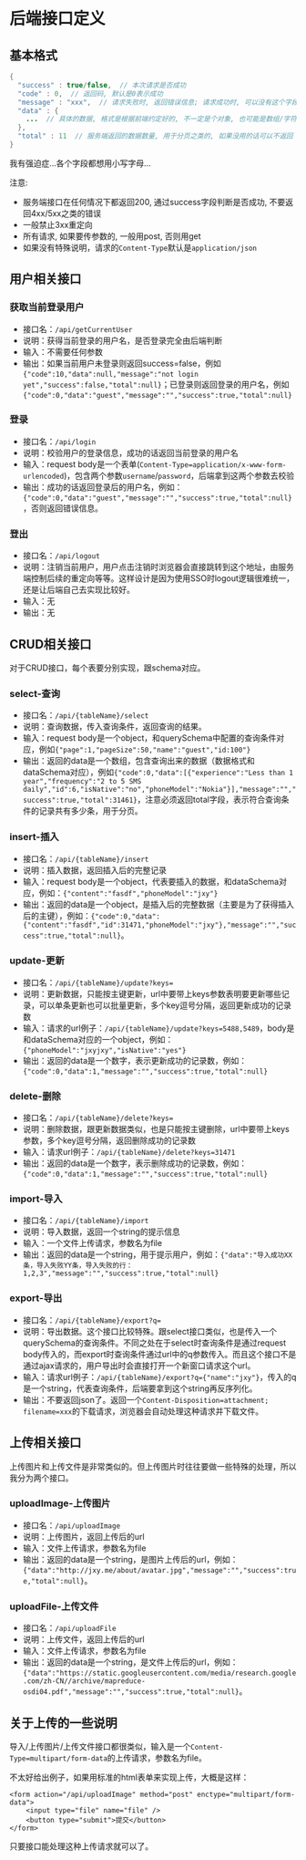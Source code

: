 # 后端接口定义

## 基本格式

```java
{
  "success" : true/false,  // 本次请求是否成功
  "code" : 0,  // 返回码, 默认是0表示成功
  "message" : "xxx",  // 请求失败时, 返回错误信息; 请求成功时, 可以没有这个字段或为空
  "data" : {
    ...  // 具体的数据, 格式是根据前端约定好的, 不一定是个对象, 也可能是数组/字符串之类的
  },
  "total" : 11  // 服务端返回的数据数量, 用于分页之类的, 如果没用的话可以不返回
}
```

我有强迫症...各个字段都想用小写字母...

注意:
* 服务端接口在任何情况下都返回200, 通过success字段判断是否成功, 不要返回4xx/5xx之类的错误
* 一般禁止3xx重定向
* 所有请求, 如果要传参数的, 一般用post, 否则用get
* 如果没有特殊说明，请求的`Content-Type`默认是`application/json`

## 用户相关接口

### 获取当前登录用户

* 接口名：`/api/getCurrentUser`
* 说明：获得当前登录的用户名，是否登录完全由后端判断
* 输入：不需要任何参数
* 输出：如果当前用户未登录则返回success=false，例如`{"code":10,"data":null,"message":"not login yet","success":false,"total":null}`；已登录则返回登录的用户名，例如`{"code":0,"data":"guest","message":"","success":true,"total":null}`

### 登录

* 接口名：`/api/login`
* 说明：校验用户的登录信息，成功的话返回当前登录的用户名
* 输入：request body是一个表单(`Content-Type=application/x-www-form-urlencoded`)，包含两个参数`username`/`password`，后端拿到这两个参数去校验
* 输出：成功的话返回登录后的用户名，例如：`{"code":0,"data":"guest","message":"","success":true,"total":null}`，否则返回错误信息。

### 登出

* 接口名：`/api/logout`
* 说明：注销当前用户，用户点击注销时浏览器会直接跳转到这个地址，由服务端控制后续的重定向等等。这样设计是因为使用SSO时logout逻辑很难统一，还是让后端自己去实现比较好。
* 输入：无
* 输出：无

## CRUD相关接口

对于CRUD接口，每个表要分别实现，跟schema对应。

### select-查询

* 接口名：`/api/{tableName}/select`
* 说明：查询数据，传入查询条件，返回查询的结果。
* 输入：request body是一个object，和querySchema中配置的查询条件对应，例如`{"page":1,"pageSize":50,"name":"guest","id:100"}`
* 输出：返回的data是一个数组，包含查询出来的数据（数据格式和dataSchema对应），例如`{"code":0,"data":[{"experience":"Less than 1 year","frequency":"2 to 5 SMS daily","id":6,"isNative":"no","phoneModel":"Nokia"}],"message":"","success":true,"total":31461}`，注意必须返回total字段，表示符合查询条件的记录共有多少条，用于分页。

### insert-插入

* 接口名：`/api/{tableName}/insert`
* 说明：插入数据，返回插入后的完整记录
* 输入：request body是一个object，代表要插入的数据，和dataSchema对应，例如：`{"content":"fasdf","phoneModel":"jxy"}`
* 输出：返回的data是一个object，是插入后的完整数据（主要是为了获得插入后的主键），例如：`{"code":0,"data":{"content":"fasdf","id":31471,"phoneModel":"jxy"},"message":"","success":true,"total":null}`。

### update-更新

* 接口名：`/api/{tableName}/update?keys=`
* 说明：更新数据，只能按主键更新，url中要带上keys参数表明要更新哪些记录，可以单条更新也可以批量更新，多个key逗号分隔，返回更新成功的记录数
* 输入：请求的url例子：`/api/{tableName}/update?keys=5488,5489`，body是和dataSchema对应的一个object，例如：`{"phoneModel":"jxyjxy","isNative":"yes"}`
* 输出：返回的data是一个数字，表示更新成功的记录数，例如：`{"code":0,"data":1,"message":"","success":true,"total":null}`

### delete-删除

* 接口名：`/api/{tableName}/delete?keys=`
* 说明：删除数据，跟更新数据类似，也是只能按主键删除，url中要带上keys参数，多个key逗号分隔，返回删除成功的记录数
* 输入：请求url例子：`/api/{tableName}/delete?keys=31471`
* 输出：返回的data是一个数字，表示删除成功的记录数，例如：`{"code":0,"data":1,"message":"","success":true,"total":null}`

### import-导入

* 接口名：`/api/{tableName}/import`
* 说明：导入数据，返回一个string的提示信息
* 输入：一个文件上传请求，参数名为file
* 输出：返回的data是一个string，用于提示用户，例如：`{"data":"导入成功XX条，导入失败YY条，导入失败的行：1,2,3","message":"","success":true,"total":null}`

### export-导出

* 接口名：`/api/{tableName}/export?q=`
* 说明：导出数据。这个接口比较特殊。跟select接口类似，也是传入一个querySchema的查询条件。不同之处在于select时查询条件是通过request body传入的，而export时查询条件通过url中的q参数传入。而且这个接口不是通过ajax请求的，用户导出时会直接打开一个新窗口请求这个url。
* 输入：请求url例子：`/api/{tableName}/export?q={"name":"jxy"}`，传入的q是一个string，代表查询条件，后端要拿到这个string再反序列化。
* 输出：不要返回json了。返回一个`Content-Disposition=attachment; filename=xxx`的下载请求，浏览器会自动处理这种请求并下载文件。

## 上传相关接口

上传图片和上传文件是非常类似的。但上传图片时往往要做一些特殊的处理，所以我分为两个接口。

### uploadImage-上传图片

* 接口名：`/api/uploadImage`
* 说明：上传图片，返回上传后的url
* 输入：文件上传请求，参数名为file
* 输出：返回的data是一个string，是图片上传后的url，例如：`{"data":"http://jxy.me/about/avatar.jpg","message":"","success":true,"total":null}`。

### uploadFile-上传文件

* 接口名：`/api/uploadFile`
* 说明：上传文件，返回上传后的url
* 输入：文件上传请求，参数名为file
* 输出：返回的data是一个string，是文件上传后的url，例如：`{"data":"https://static.googleusercontent.com/media/research.google.com/zh-CN//archive/mapreduce-osdi04.pdf","message":"","success":true,"total":null}`。

## 关于上传的一些说明

导入/上传图片/上传文件接口都很类似，输入是一个`Content-Type=multipart/form-data`的上传请求，参数名为file。

不太好给出例子，如果用标准的html表单来实现上传，大概是这样：
```
<form action="/api/uploadImage" method="post" enctype="multipart/form-data">
	<input type="file" name="file" />
	<button type="submit">提交</button>
</form>
```
只要接口能处理这种上传请求就可以了。
